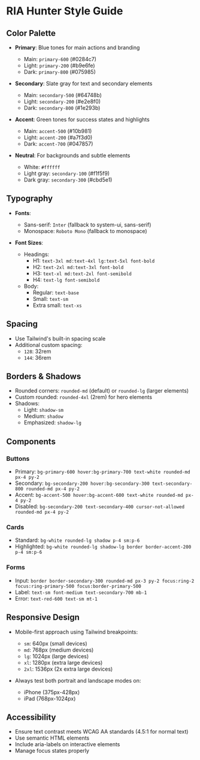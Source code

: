 # RIA Hunter Style Guide

## Color Palette

- **Primary**: Blue tones for main actions and branding
  - Main: `primary-600` (#0284c7)
  - Light: `primary-200` (#b9e6fe)
  - Dark: `primary-800` (#075985)

- **Secondary**: Slate gray for text and secondary elements
  - Main: `secondary-500` (#64748b)
  - Light: `secondary-200` (#e2e8f0)
  - Dark: `secondary-800` (#1e293b)

- **Accent**: Green tones for success states and highlights
  - Main: `accent-500` (#10b981)
  - Light: `accent-200` (#a7f3d0)
  - Dark: `accent-700` (#047857)

- **Neutral**: For backgrounds and subtle elements
  - White: `#ffffff`
  - Light gray: `secondary-100` (#f1f5f9)
  - Dark gray: `secondary-300` (#cbd5e1)

## Typography

- **Fonts**:
  - Sans-serif: `Inter` (fallback to system-ui, sans-serif)
  - Monospace: `Roboto Mono` (fallback to monospace)

- **Font Sizes**:
  - Headings:
    - H1: `text-3xl md:text-4xl lg:text-5xl font-bold`
    - H2: `text-2xl md:text-3xl font-bold`
    - H3: `text-xl md:text-2xl font-semibold`
    - H4: `text-lg font-semibold`
  - Body:
    - Regular: `text-base`
    - Small: `text-sm`
    - Extra small: `text-xs`

## Spacing

- Use Tailwind's built-in spacing scale
- Additional custom spacing:
  - `128`: 32rem
  - `144`: 36rem

## Borders & Shadows

- Rounded corners: `rounded-md` (default) or `rounded-lg` (larger elements)
- Custom rounded: `rounded-4xl` (2rem) for hero elements
- Shadows: 
  - Light: `shadow-sm`
  - Medium: `shadow`
  - Emphasized: `shadow-lg`

## Components

### Buttons

- Primary: `bg-primary-600 hover:bg-primary-700 text-white rounded-md px-4 py-2`
- Secondary: `bg-secondary-200 hover:bg-secondary-300 text-secondary-800 rounded-md px-4 py-2`
- Accent: `bg-accent-500 hover:bg-accent-600 text-white rounded-md px-4 py-2`
- Disabled: `bg-secondary-200 text-secondary-400 cursor-not-allowed rounded-md px-4 py-2`

### Cards

- Standard: `bg-white rounded-lg shadow p-4 sm:p-6`
- Highlighted: `bg-white rounded-lg shadow-lg border border-accent-200 p-4 sm:p-6`

### Forms

- Input: `border border-secondary-300 rounded-md px-3 py-2 focus:ring-2 focus:ring-primary-500 focus:border-primary-500`
- Label: `text-sm font-medium text-secondary-700 mb-1`
- Error: `text-red-600 text-sm mt-1`

## Responsive Design

- Mobile-first approach using Tailwind breakpoints:
  - `sm`: 640px (small devices)
  - `md`: 768px (medium devices)
  - `lg`: 1024px (large devices)
  - `xl`: 1280px (extra large devices)
  - `2xl`: 1536px (2x extra large devices)

- Always test both portrait and landscape modes on:
  - iPhone (375px-428px)
  - iPad (768px-1024px)

## Accessibility

- Ensure text contrast meets WCAG AA standards (4.5:1 for normal text)
- Use semantic HTML elements
- Include aria-labels on interactive elements
- Manage focus states properly
